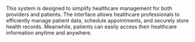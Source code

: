 This system is designed to simplify healthcare management for both providers and patients. The interface allows healthcare professionals to efficiently manage patient data, schedule appointments, and securely store health records. Meanwhile, patients can easily access their healthcare information anytime and anywhere.
